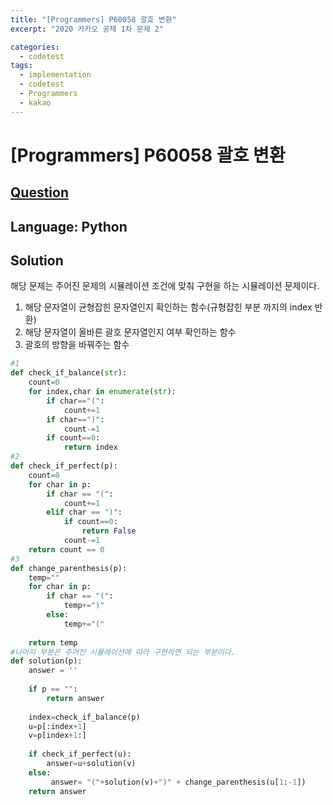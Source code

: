 ```yaml
---
title: "[Programmers] P60058 괄호 변환"
excerpt: "2020 카카오 공채 1차 문제 2"

categories:
  - codetest
tags:
  - implementation
  - codetest
  - Programmers
  - kakao
---
```

# [Programmers] P60058 괄호 변환
## [Question](https://school.programmers.co.kr/learn/courses/30/lessons/60058)
## Language: Python

## Solution

해당 문제는 주어진 문제의 시뮬레이션 조건에 맞춰 구현을 하는 시뮬레이션 문제이다.

1. 해당 문자열이 균형잡힌 문자열인지 확인하는 함수(규형잡힌 부분 까지의 index 반환)
2. 해당 문자열이 올바른 괄호 문자열인지 여부 확인하는 함수 
3. 괄호의 방향을 바꿔주는 함수

```python
#1
def check_if_balance(str):
    count=0
    for index,char in enumerate(str):
        if char=="(":
            count+=1
        if char==")":
            count-=1
        if count==0:
            return index
#2    
def check_if_perfect(p):
    count=0
    for char in p:
        if char == "(":
            count+=1
        elif char == ")":
            if count==0:
                return False
            count-=1
    return count == 0
#3
def change_parenthesis(p):
    temp=""
    for char in p:
        if char == "(":
            temp+=")"
        else:
            temp+="("
        
    return temp
#나머지 부분은 주어진 시뮬레이션에 따라 구현하면 되는 부분이다.
def solution(p):
    answer = ''
    
    if p == "":
        return answer
    
    index=check_if_balance(p)
    u=p[:index+1]
    v=p[index+1:]
    
    if check_if_perfect(u):
        answer=u+solution(v)
    else:
         answer= "("+solution(v)+")" + change_parenthesis(u[1:-1])
    return answer
```
